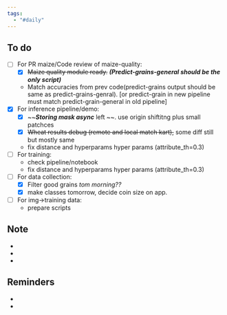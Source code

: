 ```yaml
---
tags:
  - "#daily"
---
```

## To do


- [ ] For PR maize/Code review of maize-quality:
	- [x] ~~Maize quality module ready.~~ ***(Predict-grains-general should be the only script)***
	- Match accuracies from prev code(predict-grains output should be same as predict-grains-genral).  [or predict-grain in new pipeline must match predict-grain-general in old pipeline]
- [x] For inference pipeline/demo:
	- [x] ~~***Storing mask async*** left ~~. use origin shiftitng plus small patchces
	- [x] ~~Wheat results debug (remote and local match kart),~~ some diff still but mostly same
	- fix distance and hyperparams hyper params (attribute_th=0.3)
- [ ] For training: 
	- check pipeline/notebook
	- fix distance and hyperparams hyper params (attribute_th=0.3)
- [ ] For data collection:
	- [x] Filter good grains *tom morning??*
	- [x] make classes tomorrow, decide coin size on app. 
- [ ] For img->training data: 
	- prepare scripts


## Note
- 
- 
- 

## Reminders
- 
- 

